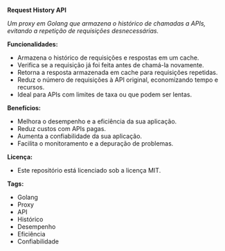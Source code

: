 **Request History API**

*Um proxy em Golang que armazena o histórico de chamadas a APIs, evitando a repetição de requisições desnecessárias.*

**Funcionalidades:**

* Armazena o histórico de requisições e respostas em um cache.
* Verifica se a requisição já foi feita antes de chamá-la novamente.
* Retorna a resposta armazenada em cache para requisições repetidas.
* Reduz o número de requisições à API original, economizando tempo e recursos.
* Ideal para APIs com limites de taxa ou que podem ser lentas.

**Benefícios:**

* Melhora o desempenho e a eficiência da sua aplicação.
* Reduz custos com APIs pagas.
* Aumenta a confiabilidade da sua aplicação.
* Facilita o monitoramento e a depuração de problemas.

**Licença:**

* Este repositório está licenciado sob a licença MIT.

**Tags:**

* Golang
* Proxy
* API
* Histórico
* Desempenho
* Eficiência
* Confiabilidade
